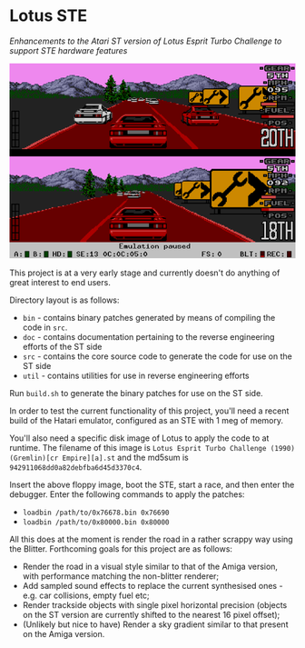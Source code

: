 # Lotus STE

_Enhancements to the Atari ST version of Lotus Esprit Turbo Challenge to support STE hardware features_

![Screenshot of current progress](https://github.com/jonathanopalise/lotus-ste/blob/master/screenshot.png)

This project is at a very early stage and currently doesn't do anything of great interest to end users.

Directory layout is as follows:

* `bin` - contains binary patches generated by means of compiling the code in `src`.
* `doc` - contains documentation pertaining to the reverse engineering efforts of the ST side
* `src` - contains the core source code to generate the code for use on the ST side
* `util` - contains utilities for use in reverse engineering efforts

Run `build.sh` to generate the binary patches for use on the ST side.

In order to test the current functionality of this project, you'll need a recent build of the Hatari emulator, configured as an STE with 1 meg of memory.

You'll also need a specific disk image of Lotus to apply the code to at runtime. The filename of this image is `Lotus Esprit Turbo Challenge (1990)(Gremlin)[cr Empire][a].st` and the md5sum is `942911068dd0a82debfba6d45d3370c4`.

Insert the above floppy image, boot the STE, start a race, and then enter the debugger. Enter the following commands to apply the patches:

* `loadbin /path/to/0x76678.bin 0x76690`
* `loadbin /path/to/0x80000.bin 0x80000`

All this does at the moment is render the road in a rather scrappy way using the Blitter. Forthcoming goals for this project are as follows:

* Render the road in a visual style similar to that of the Amiga version, with performance matching the non-blitter renderer;
* Add sampled sound effects to replace the current synthesised ones - e.g. car collisions, empty fuel etc;
* Render trackside objects with single pixel horizontal precision (objects on the ST version are currently shifted to the nearest 16 pixel offset);
* (Unlikely but nice to have) Render a sky gradient similar to that present on the Amiga version. 
